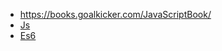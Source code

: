 * https://books.goalkicker.com/JavaScriptBook/
* [Js](https://wangdoc.com/javascript/)
* [Es6](https://es6.ruanyifeng.com/#README)